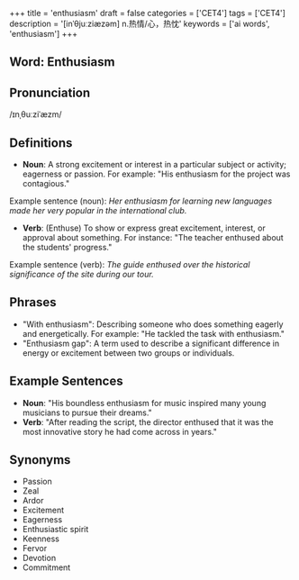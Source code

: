 +++
title = 'enthusiasm'
draft = false
categories = ['CET4']
tags = ['CET4']
description = '[inˈθjuːziæzəm] n.热情/心，热忱'
keywords = ['ai words', 'enthusiasm']
+++

## Word: Enthusiasm

## Pronunciation
/ɪnˌθuːziˈæzm/

## Definitions
- **Noun**: A strong excitement or interest in a particular subject or activity; eagerness or passion. For example: "His enthusiasm for the project was contagious."

Example sentence (noun): _Her enthusiasm for learning new languages made her very popular in the international club._

- **Verb**: (Enthuse) To show or express great excitement, interest, or approval about something. For instance: "The teacher enthused about the students' progress."

Example sentence (verb): _The guide enthused over the historical significance of the site during our tour._

## Phrases
- "With enthusiasm": Describing someone who does something eagerly and energetically. For example: "He tackled the task with enthusiasm."
- "Enthusiasm gap": A term used to describe a significant difference in energy or excitement between two groups or individuals.

## Example Sentences
- **Noun**: "His boundless enthusiasm for music inspired many young musicians to pursue their dreams."
- **Verb**: "After reading the script, the director enthused that it was the most innovative story he had come across in years."

## Synonyms
- Passion
- Zeal
- Ardor
- Excitement
- Eagerness
- Enthusiastic spirit
- Keenness
- Fervor
- Devotion
- Commitment
